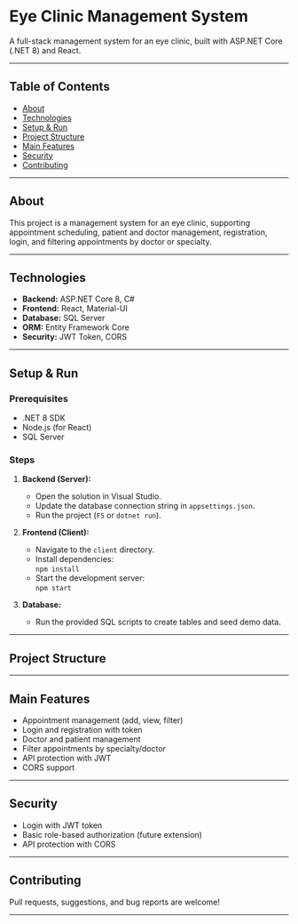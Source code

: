 # Eye Clinic Management System

A full-stack management system for an eye clinic, built with ASP.NET Core (.NET 8) and React.

---

## Table of Contents

- [About](#about)
- [Technologies](#technologies)
- [Setup & Run](#setup--run)
- [Project Structure](#project-structure)
- [Main Features](#main-features)
- [Security](#security)
- [Contributing](#contributing)

---

## About

This project is a management system for an eye clinic, supporting appointment scheduling, patient and doctor management, registration, login, and filtering appointments by doctor or specialty.

---

## Technologies

- **Backend:** ASP.NET Core 8, C#
- **Frontend:** React, Material-UI
- **Database:** SQL Server
- **ORM:** Entity Framework Core
- **Security:** JWT Token, CORS

---

## Setup & Run

### Prerequisites

- .NET 8 SDK
- Node.js (for React)
- SQL Server

### Steps

1. **Backend (Server):**
   - Open the solution in Visual Studio.
   - Update the database connection string in `appsettings.json`.
   - Run the project (`F5` or `dotnet run`).

2. **Frontend (Client):**
   - Navigate to the `client` directory.
   - Install dependencies:  
     `npm install`
   - Start the development server:  
     `npm start`

3. **Database:**
   - Run the provided SQL scripts to create tables and seed demo data.

---

## Project Structure

---

## Main Features

- Appointment management (add, view, filter)
- Login and registration with token
- Doctor and patient management
- Filter appointments by specialty/doctor
- API protection with JWT
- CORS support

---

## Security

- Login with JWT token
- Basic role-based authorization (future extension)
- API protection with CORS

---

## Contributing

Pull requests, suggestions, and bug reports are welcome!


---
